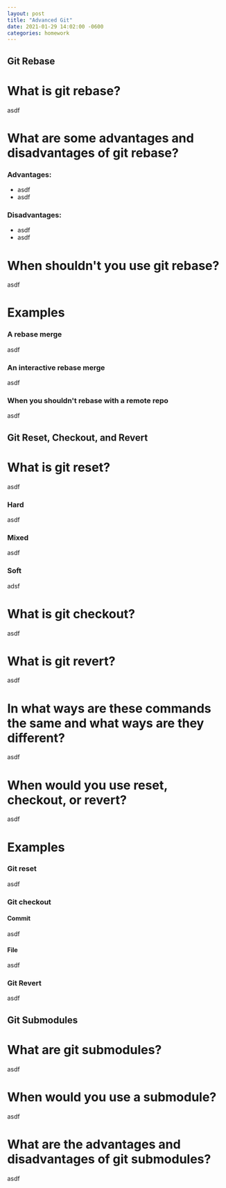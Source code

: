 ```yaml
---
layout: post
title: "Advanced Git"
date: 2021-01-29 14:02:00 -0600
categories: homework
---
```


## Git Rebase

# What is git rebase?

asdf

# What are some advantages and disadvantages of git rebase?


### Advantages:

- asdf
- asdf

### Disadvantages:

- asdf
- asdf

# When shouldn't you use git rebase?

asdf

# Examples

### A rebase merge

asdf

### An interactive rebase merge

asdf

### When you shouldn't rebase with a remote repo

asdf

## Git Reset, Checkout, and Revert

# What is git reset?

asdf

### Hard

asdf

### Mixed

asdf

### Soft

adsf

# What is git checkout?

asdf

# What is git revert?

asdf

# In what ways are these commands the same and what ways are they different?

asdf

# When would you use reset, checkout, or revert?

asdf

# Examples

### Git reset

asdf

### Git checkout

#### Commit

asdf

#### File

asdf

### Git Revert

asdf

## Git Submodules

# What are git submodules?

asdf

# When would you use a submodule?

asdf

# What are the advantages and disadvantages of git submodules?

asdf